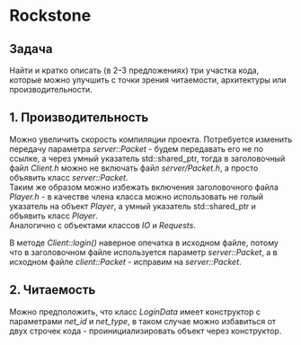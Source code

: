 # Rockstone

## Задача
Найти и кратко описать (в 2–3 предложениях) три участка кода, которые можно улучшить с точки зрения читаемости, архитектуры или производительности.

## 1. Производительность
Можно увеличить скорость компиляции проекта. Потребуется изменить передачу параметра *server::Packet* - будем передавать его не по ссылке, а через умный указатель std::shared_ptr, тогда в заголовочный файл *Client.h* можно не включать файл *server/Packet.h*, а просто объявить класс *server::Packet*.  
Таким же образом можно избежать включения заголовочного файла *Player.h* - в качестве члена класса можно использовать не голый указатель на объект *Player*, а умный указатель std::shared_ptr и объявить класс *Player*.  
Аналогично с объектами классов *IO* и *Requests*.  

В методе *Client::login()* наверное опечатка в исходном файле, потому что в заголовочном файле используется параметр *server::Packet*, а в исходном файле *client::Packet* - исправим на *server::Packet*.

## 2. Читаемость
Можно предположить, что класс *LoginData* имеет конструктор с параметрами *net_id* и *net_type*, в таком случае можно избавиться от двух строчек кода - проинициализировать объект через конструктор.